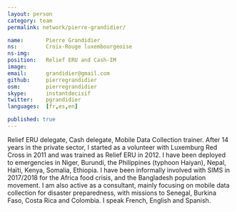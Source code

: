 ```yaml
---
layout: person
category: team
permalink: network/pierre-grandidier/

name:       Pierre Grandidier
ns:         Croix-Rouge luxembourgeoise
ns-img:     
position:   Relief ERU and Cash-IM
image:      
email:      grandidier@gmail.com
github:     pierregrandidier
osm:        pierregrandidier
skype:      instantdecisif
twitter:    pgrandidier
languages:  [fr,es,en]

published: true
---
```


Relief ERU delegate, Cash delegate, Mobile Data Collection trainer. 
After 14 years in the private sector, I started as a volunteer with Luxemburg Red Cross in 2011 and was trained as Relief ERU in 2012. I have been deployed to emergencies in Niger, Burundi, the Philippines (typhoon Haiyan), Nepal, Haïti, Kenya, Somalia, Ethiopia.
I have been informally involved with SIMS in 2017/2018 for the Africa food crisis, and the Bangladesh population movement.
I am also active as a consultant, mainly focusing on mobile data collection for disaster preparedness, with missions to Senegal, Burkina Faso, Costa Rica and Colombia.
I speak French, English and Spanish.
